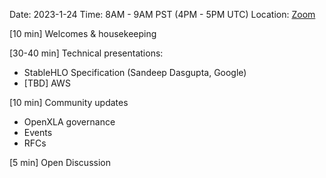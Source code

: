 Date: 2023-1-24 Time: 8AM - 9AM PST (4PM - 5PM UTC) Location: [Zoom](https://us02web.zoom.us/wc/87557882524/join?wpk=wcpk%7B0%7D%26%26%26%26wcpkc65c852cc774351b685f019def000f61&_x_zm_rtaid=kUKaZHalRVWzqzMqNkpVbQ.1674247445611.75ee44b9b57ad68c8c29181941a4b022&_x_zm_rhtaid=479)

[10 min] Welcomes & housekeeping

[30-40 min] Technical presentations:
- StableHLO Specification (Sandeep Dasgupta, Google)
- [TBD] AWS

[10 min] Community updates 
- OpenXLA governance
- Events
- RFCs 

[5 min] Open Discussion
